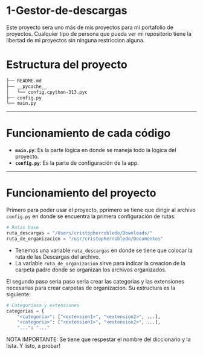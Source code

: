 # 1-Gestor-de-descargas
Este proyecto sera uno más de mis proyectos para mi portafolio de proyectos. Cualquier tipo de persona que pueda ver mi repositorio tiene la libertad de mi proyectos
sin ninguna restriccion alguna.

# Estructura del proyecto
``` bash
├── README.md
├── __pycache__
│   └── config.cpython-313.pyc
├── config.py
└── main.py
```
---
# Funcionamiento de cada código
- **`main.py`**: Es la parte lógica en donde se maneja todo la lógica del proyecto.
- **`config.py`**: Es la parte de configuración de la app.
---
# Funcionamiento del proyecto
Primero para poder usar el proyecto, pprimero se tiene que dirigir al archivo `config.py` en donde se encuentra la primera configuración de rutas:
```python
# Rutas base
ruta_descargas = "/Users/cristopherrobledo/Downloads/"
ruta_de_organizacion = "/usr/cristopherrobledo/Documentos"
```
- Tenemos una variable `ruta_descargas` en donde se tiene que colocar la ruta de las Descargas del archivo.
- La variable `ruta_de_organizacion` sirve para indicar la creacion de la carpeta padre donde se organizan los archivos organizados.

El segundo paso seria paso seria crear las categorias y las extensiones necesarias para crear carpetas de organizacion.
Su estructura es la siguiente:
```python
# Categoriasa y extensiones
categorias = {
    "<categoria>": ["<extension1>", "<extension2>", ...],
    "<categoria>": ["<extension1>", "<extension2>", ...], 
    "...": "..."
```
NOTA IMPORTANTE: Se tiene que respestar el nombre del diccionario y la lista.
Y listo, a probar!
